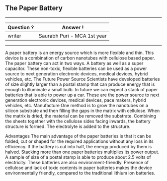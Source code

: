 ## The Paper Battery

---
Question ? | Answer ! |
--- | --- |
writer | Saurabh Puri - MCA 1st year
---


A paper battery is an energy source which is more flexible and thin. This device is a combination of carbon nanotubes with cellulose based paper.  The paper battery can act in two ways. A battery  as well as a super capacitor. These non-toxic, flexible batteries  can be used as a power source to next generation electronic devices, medical devices, hybrid vehicles, etc.
The Future Power Source
Scientists have developed batteries of size slightly larger than a postal stamp that can produce energy that is enough to illuminate a small bulb. In future we can expect a stack of paper batteries that is able to power up a car. These are the power source to next generation electronic devices, medical devices, pace makers,  hybrid vehicles, etc.
Manufacture
One method is to grow  the nanotubes on a silicon substrate and then filling the gaps in the matrix with cellulose. When  the matrix is dried, the material can be removed  the substrate. Combining the sheets together  with the cellulose sides facing inwards, the battery structure is formed. The electrolyte is added to the structure.






Advantages
The main advantage of the paper batteries is that it can be folded, cut or shaped for the required applications without any loss in its efficiency. If the battery is cut into half, the energy produced by them is halved. Stacking more than one paper batteries multiplies its power output. A sample of size of a postal stamp is able to produce about 2.5 volts of electricity. These batteries are also environment-friendly.  Presence of cellulose  and lack of toxic contents in paper batteries makes the device  environmentally friendly, compared to the traditional lithium ion batteries.


